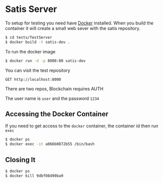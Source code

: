 # Satis Server

To setup for testing you need have [Docker](https://docs.docker.com/get-docker/) installed. When you build the container it will create a small web sever with the satis repository.

```bash
$ cd tests/TestServer
$ docker build -t satis-dev .
```

To run the docker image

```bash
$ docker run -d -p 8000:80 satis-dev
```

You can visit the test repository

```
GET http://localhost:8000
```

There are two repos, Blockchain requires AUTH

The user name is `user` and the password `1234`


## Accessing the Docker Container

If you need to get access to the `docker` container, the container id then run `exec`

```bash
$ docker ps
$ docker exec -it a066b0872b55 /bin/bash
```

## Closing It

```bash
$ docker ps
$ docker kill 9dbf08490ba9
```
